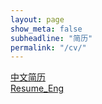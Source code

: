 ```yaml
---
layout: page
show_meta: false
subheadline: "简历"
permalink: "/cv/"
---
```


[中文简历](/downloads/cv_ywy_chn.pdf)  
[Resume_Eng](/downloads/cv_ywy_eng.pdf)  